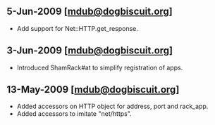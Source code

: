 ## 5-Jun-2009 [mdub@dogbiscuit.org]

* Add support for Net::HTTP.get_response.

## 3-Jun-2009 [mdub@dogbiscuit.org]

* Introduced ShamRack#at to simplify registration of apps.

## 13-May-2009 [mdub@dogbiscuit.org]

* Added accessors on HTTP object for address, port and rack_app.
* Added accessors to imitate "net/https".

